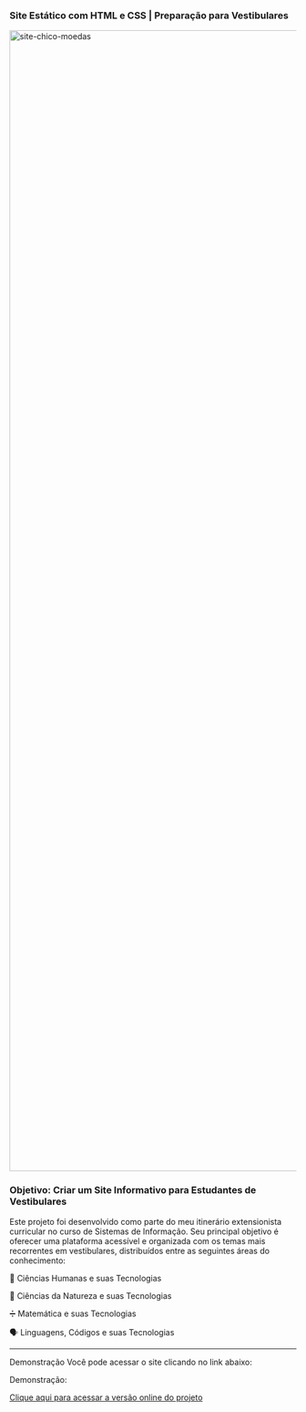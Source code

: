 ### Site Estático com HTML e CSS | Preparação para Vestibulares
<img width="1360" height="2000" alt="site-chico-moedas" src="https://github.com/user-attachments/assets/10c3d0e6-01ba-4122-b41f-e13e10cd2223" />

### Objetivo: Criar um Site Informativo para Estudantes de Vestibulares
Este projeto foi desenvolvido como parte do meu itinerário extensionista curricular no curso de Sistemas de Informação.
Seu principal objetivo é oferecer uma plataforma acessível e organizada com os temas mais recorrentes em vestibulares, distribuídos entre as seguintes áreas do conhecimento:

🧠 Ciências Humanas e suas Tecnologias

🔬 Ciências da Natureza e suas Tecnologias

➗ Matemática e suas Tecnologias

🗣️ Linguagens, Códigos e suas Tecnologias

---

 Demonstração
Você pode acessar o site clicando no link abaixo:

Demonstração:

<a href="https://pablo-cruzbr.github.io/site-chicos-moedas-itinerario-extensionista/" target="_blank">Clique aqui para acessar a versão online do projeto</a>

